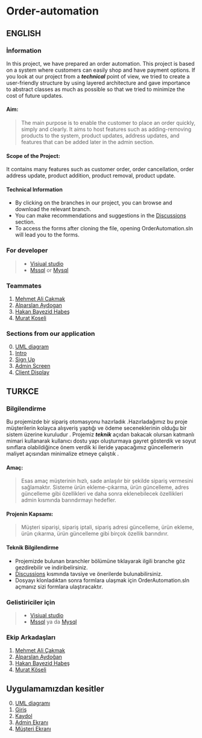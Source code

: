 # Order-automation
## ENGLISH
### İnformation
In this project, we have prepared an order automation. This project is based on a system where customers can easily shop and have payment options. If you look at our project from a ***technical*** point of view, we tried to create a user-friendly structure by using layered architecture and gave importance to abstract classes as much as possible so that we tried to minimize the cost of future updates.

#### **Aim:**
> The main purpose is to enable the customer to place an order quickly, simply and clearly. It aims to host features such as adding-removing products to the system, product updates, address updates, and features that can be added later in the admin section.

#### **Scope of the Project:**
It contains many features such as customer order, order cancellation, order address update, product addition, product removal, product update.

#### Technical Information
+ By clicking on the branches in our project, you can browse and download the relevant branch.
+ You can make recommendations and suggestions in the [Discussions](https://github.com/mehmet5643/Order-automation/discussions) section.
+ To access the forms after cloning the file, opening OrderAutomation.sln will lead you to the forms.

### For developer
> + [Visiual studio](https://visualstudio.microsoft.com/tr/downloads/) 
> + [Mssql](https://www.microsoft.com/tr-tr/sql-server/sql-server-downloads) or [Mysql](https://dev.mysql.com/downloads/installer/)



### Teammates
1. [Mehmet Ali Cakmak](https://github.com/mehmet5643)
2. [Alparslan Aydogan](https://github.com/Alparslan524)
3. [Hakan Bayezid Habeş](https://github.com/HakanBayazitHabes)
4. [Murat Koseli](https://github.com/MuratKoseli)

### Sections from our application
 
0. [UML diagram](https://user-images.githubusercontent.com/79807829/147414459-bd5406cd-d457-471a-9b31-0a057df7c28d.png)
1. [Intro](https://user-images.githubusercontent.com/79807829/147410791-faa4f7ef-d54a-4a0c-a74f-83b31508205e.png)
2. [Sign Up](https://user-images.githubusercontent.com/79807829/147410803-8c74c8e7-0979-4a19-a324-1a43287d107e.png)
3. [Admin Screen](https://user-images.githubusercontent.com/79807829/147410784-7a18b14d-ec13-4581-8ce2-2968f3dc6772.png)
4. [Client Display](https://user-images.githubusercontent.com/79807829/147410774-f4f295d2-4f39-4c67-8ee1-816ed64440c9.png)

## TURKCE
### Bilgilendirme
Bu projemizde bir sipariş otomasyonu hazırladık .Hazırladağımız bu proje müşterilerin kolayca alışveriş yaptığı ve  ödeme seceneklerinin olduğu bir sistem üzerine kuruludur . Projemiz ***teknik*** açıdan bakacak olursan katmanlı mimari kullanarak kullanıcı dostu yapı oluşturmaya gayret gösterdik ve soyut sınıflara olabildiğince önem verdik ki ileride yapacağımız güncellemerin maliyet açısından minimalize etmeye çalıştık . 

#### **Amaç:** 
> Esas amaç müşterinin hızlı, sade anlaşılır bir şekilde sipariş vermesini sağlamaktır. Sisteme ürün ekleme-çıkarma, ürün güncelleme, adres güncelleme gibi özellikleri ve daha sonra eklenebilecek özellikleri admin kısmında barındırmayı hedefler.

#### **Projenin Kapsamı:** 
>Müşteri siparişi, sipariş iptali, sipariş adresi güncelleme, ürün ekleme, ürün çıkarma, ürün güncelleme gibi birçok özellik barındırır.

#### Teknik Bilgilendirme
+ Projemizde bulunan branchler bölümüne tıklayarak ilgili branche  göz gezdirebilir ve indiribelirsiniz.
+ [Discussions](https://github.com/mehmet5643/Order-automation/discussions) kısmında tavsiye ve önerilerde bulunabilirsiniz.
+ Dosyayı klonladıktan sonra formlara ulaşmak için OrderAutomation.sln açmanız sizi formlara ulaştıracaktır.


### Gelistiriciler için
> + [Visiual studio](https://visualstudio.microsoft.com/tr/downloads/) 
> + [Mssql](https://www.microsoft.com/tr-tr/sql-server/sql-server-downloads) ya da [Mysql](https://dev.mysql.com/downloads/installer/)




### Ekip Arkadaşları
1. [Mehmet Ali Çakmak](https://github.com/mehmet5643)
2. [Alparslan Aydoğan](https://github.com/Alparslan524)
3. [Hakan Bayezid Habeş](https://github.com/HakanBayazitHabes)
4. [Murat Köseli](https://github.com/MuratKoseli)

## Uygulamamızdan kesitler
 
0.  [UML diagramı](https://user-images.githubusercontent.com/79807829/147414459-bd5406cd-d457-471a-9b31-0a057df7c28d.png)
1.  [Giriş](https://user-images.githubusercontent.com/79807829/147410791-faa4f7ef-d54a-4a0c-a74f-83b31508205e.png)
2.  [Kaydol](https://user-images.githubusercontent.com/79807829/147410803-8c74c8e7-0979-4a19-a324-1a43287d107e.png)
3.  [Admin Ekranı](https://user-images.githubusercontent.com/79807829/147410784-7a18b14d-ec13-4581-8ce2-2968f3dc6772.png)
4.  [Müşteri Ekranı](https://user-images.githubusercontent.com/79807829/147410774-f4f295d2-4f39-4c67-8ee1-816ed64440c9.png)

